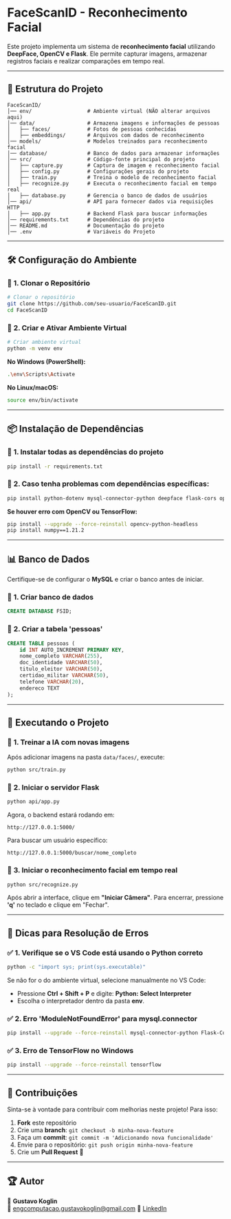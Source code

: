 # FaceScanID - Reconhecimento Facial

Este projeto implementa um sistema de **reconhecimento facial** utilizando **DeepFace, OpenCV e Flask**. Ele permite capturar imagens, armazenar registros faciais e realizar comparações em tempo real.

---

## 📁 Estrutura do Projeto

```
FaceScanID/
│── env/                  # Ambiente virtual (NÃO alterar arquivos aqui)
│── data/                 # Armazena imagens e informações de pessoas
│   ├── faces/            # Fotos de pessoas conhecidas
│   ├── embeddings/       # Arquivos com dados de reconhecimento
│── models/               # Modelos treinados para reconhecimento facial
│── database/             # Banco de dados para armazenar informações
│── src/                  # Código-fonte principal do projeto
│   ├── capture.py        # Captura de imagem e reconhecimento facial
│   ├── config.py         # Configurações gerais do projeto
│   ├── train.py          # Treina o modelo de reconhecimento facial
│   ├── recognize.py      # Executa o reconhecimento facial em tempo real
│   ├── database.py       # Gerencia o banco de dados de usuários
│── api/                  # API para fornecer dados via requisições HTTP
│   ├── app.py            # Backend Flask para buscar informações
│── requirements.txt      # Dependências do projeto
│── README.md             # Documentação do projeto
│── .env                  # Variáveis do Projeto
```

---

## 🛠️ Configuração do Ambiente

### 📌 **1. Clonar o Repositório**
```sh
# Clonar o repositório
git clone https://github.com/seu-usuario/FaceScanID.git
cd FaceScanID
```

### 📌 **2. Criar e Ativar Ambiente Virtual**
```sh
# Criar ambiente virtual
python -m venv env
```

**No Windows (PowerShell):**
```sh
.\env\Scripts\Activate
```

**No Linux/macOS:**
```sh
source env/bin/activate
```

---

## 📦 Instalação de Dependências

### 📌 **1. Instalar todas as dependências do projeto**
```sh
pip install -r requirements.txt
```

### 📌 **2. Caso tenha problemas com dependências específicas:**
```sh
pip install python-dotenv mysql-connector-python deepface flask-cors opencv-python
```

**Se houver erro com OpenCV ou TensorFlow:**
```sh
pip install --upgrade --force-reinstall opencv-python-headless
pip install numpy==1.21.2
```

---

## 📊 **Banco de Dados**

Certifique-se de configurar o **MySQL** e criar o banco antes de iniciar.

### 📌 **1. Criar banco de dados**
```sql
CREATE DATABASE FSID;
```

### 📌 **2. Criar a tabela 'pessoas'**
```sql
CREATE TABLE pessoas (
    id INT AUTO_INCREMENT PRIMARY KEY,
    nome_completo VARCHAR(255),
    doc_identidade VARCHAR(50),
    titulo_eleitor VARCHAR(50),
    certidao_militar VARCHAR(50),
    telefone VARCHAR(20),
    endereco TEXT
);
```

---

## 🚀 **Executando o Projeto**

### 📌 **1. Treinar a IA com novas imagens**
Após adicionar imagens na pasta `data/faces/`, execute:
```sh
python src/train.py
```

### 📌 **2. Iniciar o servidor Flask**
```sh
python api/app.py
```
Agora, o backend estará rodando em:
```
http://127.0.0.1:5000/
```
Para buscar um usuário específico:
```
http://127.0.0.1:5000/buscar/nome_completo
```

### 📌 **3. Iniciar o reconhecimento facial em tempo real**
```sh
python src/recognize.py
```
Após abrir a interface, clique em **"Iniciar Câmera"**.
Para encerrar, pressione **'q'** no teclado e clique em "Fechar".

---

## 📝 **Dicas para Resolução de Erros**

### ✅ **1. Verifique se o VS Code está usando o Python correto**
```sh
python -c "import sys; print(sys.executable)"
```
Se não for o do ambiente virtual, selecione manualmente no VS Code:
- Pressione **Ctrl + Shift + P** e digite: **Python: Select Interpreter**
- Escolha o interpretador dentro da pasta **env**.

### ✅ **2. Erro 'ModuleNotFoundError' para mysql.connector**
```sh
pip install --upgrade --force-reinstall mysql-connector-python Flask-Cors
```

### ✅ **3. Erro de TensorFlow no Windows**
```sh
pip install --upgrade --force-reinstall tensorflow
```

---

## 🤝 **Contribuições**

Sinta-se à vontade para contribuir com melhorias neste projeto! Para isso:
1. **Fork** este repositório
2. Crie uma **branch**: `git checkout -b minha-nova-feature`
3. Faça um **commit**: `git commit -m 'Adicionando nova funcionalidade'`
4. Envie para o repositório: `git push origin minha-nova-feature`
5. Crie um **Pull Request** 🚀

---

## 🏆 **Autor**
👤 **Gustavo Koglin**  
📧 [engcomputacao.gustavokoglin@gmail.com](mailto:engcomputacao.gustavokoglin@gmail.com)
🔗 [LinkedIn](https://www.linkedin.com/in/gustavokoglin/)

